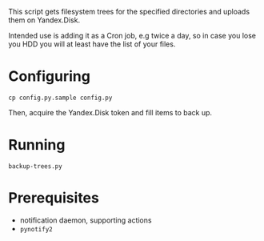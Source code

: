 This script gets filesystem trees for the specified directories and uploads them on Yandex.Disk.

Intended use is adding it as a Cron job, e.g twice a day, so in case you lose you HDD you will at least have the list of your files.

# Configuring
    
    cp config.py.sample config.py
    
Then, acquire the Yandex.Disk token and fill items to back up.

# Running
  
    backup-trees.py
    

# Prerequisites

* notification daemon, supporting actions
* `pynotify2`
